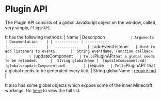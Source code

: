 # Plugin API
The Plugin API consists of a global JavaScript object on the window, called, very simply, `PluginAPI`.


It has the following methods:
| Name        | Description             `            | Arguments        | Documentation    |
| ----------- | -----------                         |   -----------    |   -----------    |
| `addEventListener`    | Used to add listeners to events.      |  String eventName, Function callback        |          |
| `updateComponent`    | Tells `PluginAPI` that a global needs to be reloaded.      |  String globalName |  [updateComponent.md](globals/updateComponent.md)        |
| `require`    | Tells `PluginAPI` that a global needs to be generated every tick.      |  String globalName |  [require.md](globals/require.md)        |



It also has some global objects which expose some of the inner Minecraft workings. Go [here](globals/ListOfGlobals.md) to view the full list.

